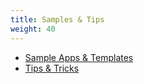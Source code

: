 ```yaml
---
title: Samples & Tips
weight: 40
---
```


- [Sample Apps & Templates](samples)
- [Tips & Tricks](tips)
